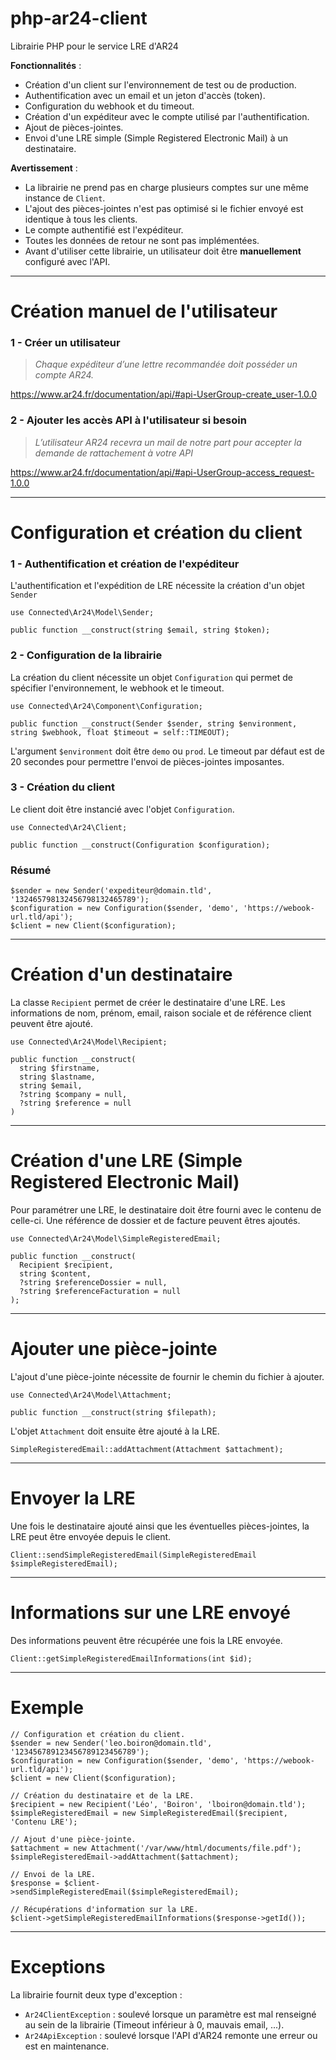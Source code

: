 # php-ar24-client

Librairie PHP pour le service LRE d'AR24

**Fonctionnalités** :
- Création d'un client sur l'environnement de test ou de production.
- Authentification avec un email et un jeton d'accès (token).
- Configuration du webhook et du timeout.
- Création d'un expéditeur avec le compte utilisé par l'authentification.
- Ajout de pièces-jointes.
- Envoi d'une LRE simple (Simple Registered Electronic Mail) à un destinataire.

**Avertissement** :
- La librairie ne prend pas en charge plusieurs comptes sur une même instance de `Client`.
- L'ajout des pièces-jointes n'est pas optimisé si le fichier envoyé est identique à tous les clients.
- Le compte authentifié est l'expéditeur.
- Toutes les données de retour ne sont pas implémentées.
- Avant d'utiliser cette librairie, un utilisateur doit être **manuellement** configuré avec l'API.

______________
# Création manuel de l'utilisateur

### 1 - Créer un utilisateur
> *Chaque expéditeur d’une lettre recommandée doit posséder un compte AR24.*

https://www.ar24.fr/documentation/api/#api-UserGroup-create_user-1.0.0

### 2 - Ajouter les accès API à l'utilisateur si besoin
> *L’utilisateur AR24 recevra un mail de notre part pour accepter la demande de rattachement à votre API*

https://www.ar24.fr/documentation/api/#api-UserGroup-access_request-1.0.0

______________
# Configuration et création du client
### 1 - Authentification et création de l'expéditeur
L'authentification et l'expédition de LRE nécessite la création d'un objet `Sender`
```
use Connected\Ar24\Model\Sender;

public function __construct(string $email, string $token);
```
### 2 - Configuration de la librairie
La création du client nécessite un objet `Configuration` qui permet de spécifier l'environnement, le webhook et le timeout.
```
use Connected\Ar24\Component\Configuration;

public function __construct(Sender $sender, string $environment, string $webhook, float $timeout = self::TIMEOUT);
```
L'argument `$environment` doit être `demo` ou `prod`.
Le timeout par défaut est de 20 secondes pour permettre l'envoi de pièces-jointes imposantes.

### 3 - Création du client
Le client doit être instancié avec l'objet `Configuration`.
```
use Connected\Ar24\Client;

public function __construct(Configuration $configuration);
```

### Résumé
```
$sender = new Sender('expediteur@domain.tld', '132465798132456798132465789');
$configuration = new Configuration($sender, 'demo', 'https://webook-url.tld/api');
$client = new Client($configuration);
```

______________
# Création d'un destinataire
La classe `Recipient` permet de créer le destinataire d'une LRE. Les informations de nom, prénom, email, raison sociale et de référence client peuvent être ajouté.
```
use Connected\Ar24\Model\Recipient;

public function __construct(
  string $firstname,
  string $lastname,
  string $email,
  ?string $company = null,
  ?string $reference = null
) 
```

______________
# Création d'une LRE (Simple Registered Electronic Mail)
Pour paramétrer une LRE, le destinataire doit être fourni avec le contenu de celle-ci. Une référence de dossier et de facture peuvent êtres ajoutés.
```
use Connected\Ar24\Model\SimpleRegisteredEmail;

public function __construct(
  Recipient $recipient, 
  string $content, 
  ?string $referenceDossier = null, 
  ?string $referenceFacturation = null
);
```

______________
# Ajouter une pièce-jointe
L'ajout d'une pièce-jointe nécessite de fournir le chemin du fichier à ajouter.
```
use Connected\Ar24\Model\Attachment;

public function __construct(string $filepath);
```
L'objet `Attachment` doit ensuite être ajouté à la LRE.
```
SimpleRegisteredEmail::addAttachment(Attachment $attachment);
```

______________
# Envoyer la LRE

Une fois le destinataire ajouté ainsi que les éventuelles pièces-jointes, la LRE peut être envoyée depuis le client.
```
Client::sendSimpleRegisteredEmail(SimpleRegisteredEmail $simpleRegisteredEmail);
```

______________
# Informations sur une LRE envoyé
Des informations peuvent être récupérée une fois la LRE envoyée.
```
Client::getSimpleRegisteredEmailInformations(int $id);
```

______________
# Exemple
```
// Configuration et création du client.
$sender = new Sender('leo.boiron@domain.tld', '123456789123456789123456789');
$configuration = new Configuration($sender, 'demo', 'https://webook-url.tld/api');
$client = new Client($configuration);

// Création du destinataire et de la LRE.
$recipient = new Recipient('Léo', 'Boiron', 'lboiron@domain.tld');
$simpleRegisteredEmail = new SimpleRegisteredEmail($recipient, 'Contenu LRE');

// Ajout d'une pièce-jointe.
$attachment = new Attachment('/var/www/html/documents/file.pdf');
$simpleRegisteredEmail->addAttachment($attachment);

// Envoi de la LRE.
$response = $client->sendSimpleRegisteredEmail($simpleRegisteredEmail);

// Récupérations d'information sur la LRE.
$client->getSimpleRegisteredEmailInformations($response->getId());
```

______________
# Exceptions
La librairie fournit deux type d'exception :
- `Ar24ClientException` : soulevé lorsque un paramètre est mal renseigné au sein de la librairie (Timeout inférieur à 0, mauvais email, ...).
- `Ar24ApiException` : soulevé lorsque l'API d'AR24 remonte une erreur ou est en maintenance.
